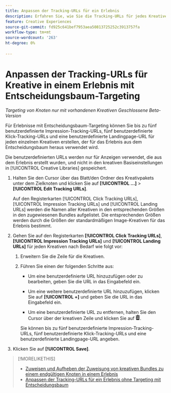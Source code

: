 ```yaml
---
title: Anpassen der Tracking-URLs für ein Erlebnis
description: Erfahren Sie, wie Sie die Tracking-URLs für jedes Kreative in einem Erlebnis mit Entscheidungsbaum-Targeting anpassen.
feature: Creative Experiences
source-git-commit: fd925c641bef7953aea50813725252c3913757fa
workflow-type: tm+mt
source-wordcount: '263'
ht-degree: 0%

---
```


# Anpassen der Tracking-URLs für Kreative in einem Erlebnis mit Entscheidungsbaum-Targeting

*Targeting von Knoten nur mit vorhandenen Kreativen*
*Geschlossene Beta-Version*

Für Erlebnisse mit Entscheidungsbaum-Targeting können Sie bis zu fünf benutzerdefinierte Impression-Tracking-URLs, fünf benutzerdefinierte Klick-Tracking-URLs und eine benutzerdefinierte Landingpage-URL für jeden einzelnen Kreativen erstellen, der für das Erlebnis aus dem Entscheidungsbaum heraus verwendet wird.

Die benutzerdefinierten URLs werden nur für Anzeigen verwendet, die aus dem Erlebnis erstellt wurden, und nicht in den kreativen Basiseinstellungen in [!UICONTROL Creative Libraries] gespeichert.

1. Halten Sie den Cursor über das Blatt/den Ordner des Kreativpakets unter dem Zielknoten und klicken Sie auf **[!UICONTROL ...]** > **[!UICONTROL Edit Tracking URLs]**.

   Auf den Registerkarten [!UICONTROL Click Tracking URLs], [!UICONTROL Impression Tracking URLs] und [!UICONTROL Landing URLs] werden die Namen aller Kreativen in den entsprechenden Größen in den zugewiesenen Bundles aufgelistet. Die entsprechenden Größen werden durch die Größen der standardmäßigen Image-Kreativen für das Erlebnis bestimmt.<!-- There's no distinct "Creative Sizes" setting. -->

1. Gehen Sie auf den Registerkarten **[!UICONTROL Click Tracking URLs]**, **[!UICONTROL Impression Tracking URLs]** und **[!UICONTROL Landing URLs]** für jeden Kreativen nach Bedarf wie folgt vor:

   1. Erweitern Sie die Zeile für die Kreativen.

   1. Führen Sie einen der folgenden Schritte aus:

      * Um eine benutzerdefinierte URL hinzuzufügen oder zu bearbeiten, geben Sie die URL in das Eingabefeld ein.

      * Um eine weitere benutzerdefinierte URL hinzuzufügen, klicken Sie auf **[!UICONTROL +]** und geben Sie die URL in das Eingabefeld ein.

      * Um eine benutzerdefinierte URL zu entfernen, halten Sie den Cursor über der kreativen Zeile und klicken Sie auf ![Löschen](/help/creative/assets/delete.png "Löschen").

      Sie können bis zu fünf benutzerdefinierte Impression-Tracking-URLs, fünf benutzerdefinierte Klick-Tracking-URLs und eine benutzerdefinierte Landingpage-URL angeben.

1. Klicken Sie auf **[!UICONTROL Save]**.

>[!MORELIKETHIS]
>
>* [Zuweisen und Aufheben der Zuweisung von kreativen Bundles zu einem endgültigen Knoten in einem Erlebnis](/help/creative/experiences/experience-assign-creative-bundles.md)
>* [Anpassen der Tracking-URLs für ein Erlebnis ohne Targeting mit Entscheidungsbaum](experience-tracking-urls-no-targeting.md)
